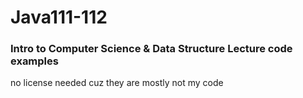 # Java111-112

### Intro to Computer Science & Data Structure Lecture code examples
no license needed cuz they are mostly not my code
